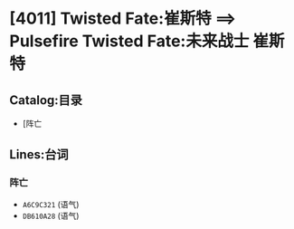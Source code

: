 # [4011] Twisted Fate:崔斯特 ==> Pulsefire Twisted Fate:未来战士 崔斯特

## Catalog:目录
* [阵亡

## Lines:台词
### **阵亡**
- `A6C9C321` (语气)
- `DB610A28` (语气)